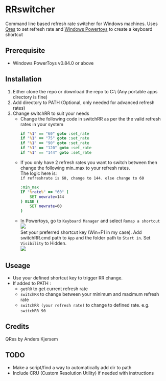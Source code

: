 # RRswitcher
Command line based refresh rate switcher for Windows machines.
Uses [Qres](https://github.com/Xcraft-Inc/QRes) to set refresh rate and [Windows Powertoys](https://github.com/microsoft/PowerToys/) to create a keyboard shortcut

## Prerequisite
- Windows PowerToys v0.84.0 or above

## Installation
1. Either clone the repo or download the repo to C:\ (Any portable apps directory is fine)
2. Add directory to PATH (Optional, only needed for advanced refresh rates)
3. Change switchRR to suit your needs 
    - Change the following code in switchRR as per the the valid refresh rates in your system
        ```cmd
        if "%1" == "60" goto :set_rate
        if "%1" == "75" goto :set_rate
        if "%1" == "90" goto :set_rate
        if "%1" == "120" goto :set_rate
        if "%1" == "144" goto :set_rate
        ```
    - If you only have 2 refresh rates you want to switch between then change the following min_max to your refresh rates. <br> The logic here is: <br>
`if refreshrate is 60, change to 144. else change to 60`
        ```cmd
        :min_max
        IF "%rate%" == "60" (
            SET newrate=144
        ) ELSE (
            SET newrate=60
        )
        ```
    - In Powertoys, go to `Keyboard Manager` and select `Remap a shortcut`
    <br><image src="images\keyboard_remap.jpg"><br>
    Set your preferred shortcut key (Win+F1 in my case). Add switchRR.cmd path to `App` and the folder path to `Start in`. Set `Visibility` to Hidden.
    <br><image src="images\shortcut.jpg">

## Useage
- Use your defined shortcut key to trigger RR change.
- If added to PATH :
    - `getRR` to get current refresh rate
    - `switchRR` to change between your minimum and maximum refresh rate
    - `switchRR (your refresh rate)` to change to defined rate. e.g. `switchRR 90`

## Credits
QRes by Anders Kjersem

## TODO
- Make a script/find a way to automatically add dir to path
- Include CRU (Custom Resolution Utility) if needed with instructions